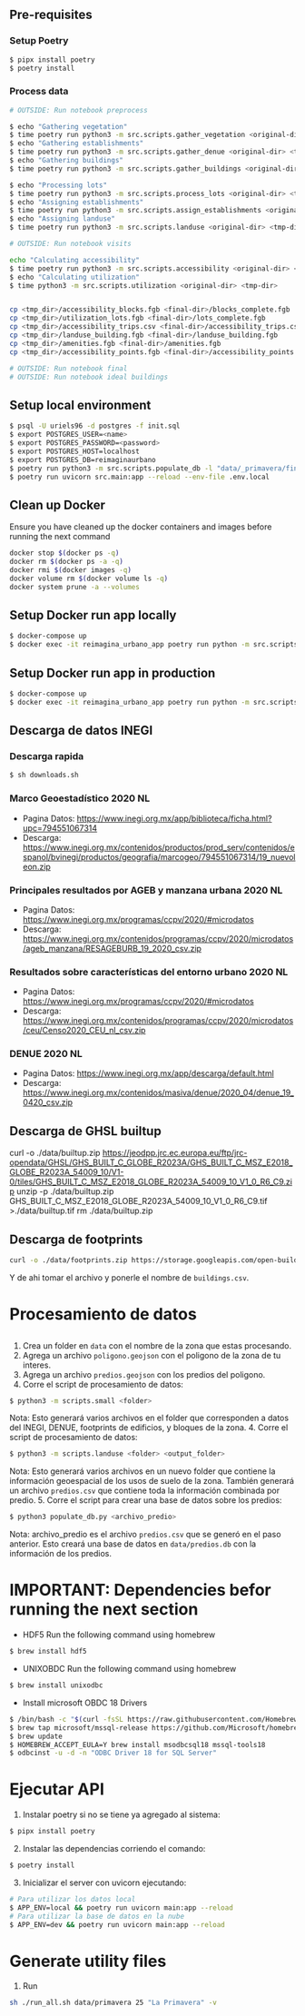 ## Pre-requisites
### Setup Poetry
```sh
$ pipx install poetry
$ poetry install
```

### Process data
```sh
# OUTSIDE: Run notebook preprocess

$ echo "Gathering vegetation"
$ time poetry run python3 -m src.scripts.gather_vegetation <original-dir> "$tmp-dir"
$ echo "Gathering establishments"
$ time poetry run python3 -m src.scripts.gather_denue <original-dir> <tmp-dir> <state-code> <city-name>
$ echo "Gathering buildings"
$ time poetry run python3 -m src.scripts.gather_buildings <original-dir> <tmp-dir> <city-name>

$ echo "Processing lots"
$ time poetry run python3 -m src.scripts.process_lots <original-dir> <tmp-dir> <state-code> <state-name> <city-code>
$ echo "Assigning establishments"
$ time poetry run python3 -m src.scripts.assign_establishments <original-dir> <tmp-dir>
$ echo "Assigning landuse"
$ time poetry run python3 -m src.scripts.landuse <original-dir> <tmp-dir>

# OUTSIDE: Run notebook visits

echo "Calculating accessibility"
$ time poetry run python3 -m src.scripts.accessibility <original-dir> <tmp-dir>
$ echo "Calculating utilization"
$ time python3 -m src.scripts.utilization <original-dir> <tmp-dir>


cp <tmp_dir>/accessibility_blocks.fgb <final-dir>/blocks_complete.fgb
cp <tmp_dir>/utilization_lots.fgb <final-dir>/lots_complete.fgb
cp <tmp_dir>/accessibility_trips.csv <final-dir>/accessibility_trips.csv
cp <tmp_dir>/landuse_building.fgb <final-dir>/landuse_building.fgb
cp <tmp_dir>/amenities.fgb <final-dir>/amenities.fgb
cp <tmp_dir>/accessibility_points.fgb <final-dir>/accessibility_points.fgb

# OUTSIDE: Run notebook final
# OUTSIDE: Run notebook ideal buildings
```

## Setup local environment
```sh
$ psql -U uriels96 -d postgres -f init.sql
$ export POSTGRES_USER=<name>
$ export POSTGRES_PASSWORD=<password>
$ export POSTGRES_HOST=localhost
$ export POSTGRES_DB=reimaginaurbano
$ poetry run python3 -m src.scripts.populate_db -l "data/_primavera/final/lots.csv" -b "data/_primavera/final/blocks.csv" -a "data/_primavera/final/accessibility_trips.csv"
$ poetry run uvicorn src.main:app --reload --env-file .env.local
```

## Clean up Docker
Ensure you have cleaned up the docker containers and images before running the next command
```sh
docker stop $(docker ps -q)
docker rm $(docker ps -a -q)
docker rmi $(docker images -q)
docker volume rm $(docker volume ls -q)
docker system prune -a --volumes
```

## Setup Docker run app locally
```sh
$ docker-compose up
$ docker exec -it reimagina_urbano_app poetry run python -m src.scripts.populate_db -l "data/_primavera/lots.csv" -b "data/_primavera/blocks.csv" -a "data/_primavera/accessibility_trips.csv"
```

## Setup Docker run app in production
```sh
$ docker-compose up
$ docker exec -it reimagina_urbano_app poetry run python -m src.scripts.populate_db -l "https://reimaginaurbanostorage.blob.core.windows.net/primavera/lots.csv" -b "https://reimaginaurbanostorage.blob.core.windows.net/primavera/blocks.csv" -a "https://reimaginaurbanostorage.blob.core.windows.net/primavera/accessibility_trips.csv"
```

## Descarga de datos INEGI
### Descarga rapida
```sh
$ sh downloads.sh
```
### Marco Geoestadístico 2020 NL
- Pagina Datos: https://www.inegi.org.mx/app/biblioteca/ficha.html?upc=794551067314
- Descarga: https://www.inegi.org.mx/contenidos/productos/prod_serv/contenidos/espanol/bvinegi/productos/geografia/marcogeo/794551067314/19_nuevoleon.zip
### Principales resultados por AGEB y manzana urbana 2020 NL
- Pagina Datos: https://www.inegi.org.mx/programas/ccpv/2020/#microdatos
- Descarga: https://www.inegi.org.mx/contenidos/programas/ccpv/2020/microdatos/ageb_manzana/RESAGEBURB_19_2020_csv.zip
### Resultados sobre características del entorno urbano 2020 NL
- Pagina Datos: https://www.inegi.org.mx/programas/ccpv/2020/#microdatos
- Descarga: https://www.inegi.org.mx/contenidos/programas/ccpv/2020/microdatos/ceu/Censo2020_CEU_nl_csv.zip
### DENUE 2020 NL
- Pagina Datos: https://www.inegi.org.mx/app/descarga/default.html
- Descarga: https://www.inegi.org.mx/contenidos/masiva/denue/2020_04/denue_19_0420_csv.zip


## Descarga de GHSL builtup
curl -o ./data/builtup.zip https://jeodpp.jrc.ec.europa.eu/ftp/jrc-opendata/GHSL/GHS_BUILT_C_GLOBE_R2023A/GHS_BUILT_C_MSZ_E2018_GLOBE_R2023A_54009_10/V1-0/tiles/GHS_BUILT_C_MSZ_E2018_GLOBE_R2023A_54009_10_V1_0_R6_C9.zip
unzip -p ./data/builtup.zip GHS_BUILT_C_MSZ_E2018_GLOBE_R2023A_54009_10_V1_0_R6_C9.tif >./data/builtup.tif
rm ./data/builtup.zip

## Descarga de footprints
```sh
curl -o ./data/footprints.zip https://storage.googleapis.com/open-buildings-data/v3/polygons_s2_level_4_gzip/867_buildings.csv.gz
```
Y de ahi tomar el archivo y ponerle el nombre de `buildings.csv`.

# Procesamiento de datos
## 
1. Crea un folder en `data` con el nombre de la zona que estas procesando.
2. Agrega un archivo `poligono.geojson` con el poligono de la zona de tu interes.
3. Agrega un archivo `predios.geojson` con los predios del poligono.
3. Corre el script de procesamiento de datos:
```sh
$ python3 -m scripts.small <folder>
```
Nota: Esto generará varios archivos en el folder que corresponden a datos del INEGI, DENUE, footprints de edificios, y bloques de la zona.
4. Corre el script de procesamiento de datos:
```sh
$ python3 -m scripts.landuse <folder> <output_folder>
```
Nota: Esto generará varios archivos en un nuevo folder que contiene la información geoespacial de los usos de suelo de la zona. También generará un archivo `predios.csv` que contiene toda la información combinada por predio.
5. Corre el script para crear una base de datos sobre los predios:
```sh
$ python3 populate_db.py <archivo_predio>
```
Nota: archivo_predio es el archivo `predios.csv` que se generó en el paso anterior. Esto creará una base de datos en `data/predios.db` con la información de los predios.

# IMPORTANT: Dependencies befor running the next section
- HDF5
Run the following command using homebrew
```sh
$ brew install hdf5
```

- UNIXOBDC
Run the following command using homebrew
```sh
$ brew install unixodbc
```

- Install microsoft OBDC 18 Drivers
```sh
$ /bin/bash -c "$(curl -fsSL https://raw.githubusercontent.com/Homebrew/install/master/install.sh)"
$ brew tap microsoft/mssql-release https://github.com/Microsoft/homebrew-mssql-release
$ brew update
$ HOMEBREW_ACCEPT_EULA=Y brew install msodbcsql18 mssql-tools18
$ odbcinst -u -d -n "ODBC Driver 18 for SQL Server"
```

# Ejecutar API
1. Instalar poetry si no se tiene ya agregado al sistema: 
```sh
$ pipx install poetry
```

2. Instalar las dependencias corriendo el comando:
```sh
$ poetry install
```

3. Inicializar el server con uvicorn ejecutando:
```sh
# Para utilizar los datos local
$ APP_ENV=local && poetry run uvicorn main:app --reload
# Para utilizar la base de datos en la nube
$ APP_ENV=dev && poetry run uvicorn main:app --reload
```

# Generate utility files
1. Run
```sh
sh ./run_all.sh data/primavera 25 "La Primavera" -v  
``` 